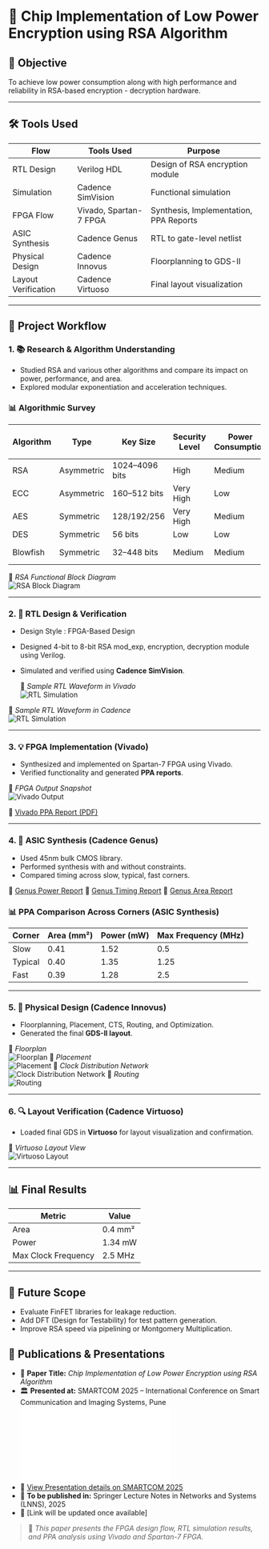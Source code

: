 # 🔐 Chip Implementation of Low Power Encryption using RSA Algorithm

## 🎯 Objective
To achieve low power consumption along with high performance and reliability in RSA-based encryption - decryption hardware.

---

## 🛠 Tools Used

| Flow         | Tools Used                                     | Purpose                               |
|--------------|------------------------------------------------|----------------------------------------|
| RTL Design   | Verilog HDL                                     | Design of RSA encryption module        |
| Simulation   | Cadence SimVision                               | Functional simulation                  |
| FPGA Flow    | Vivado, Spartan-7 FPGA                          | Synthesis, Implementation, PPA Reports |
| ASIC Synthesis | Cadence Genus                                | RTL to gate-level netlist              |
| Physical Design | Cadence Innovus                             | Floorplanning to GDS-II                |
| Layout Verification | Cadence Virtuoso                        | Final layout visualization             |


---

## 🔄 Project Workflow

### 1. 📚 Research & Algorithm Understanding
- Studied RSA and various other algorithms and compare its impact on power, performance, and area.
- Explored modular exponentiation and acceleration techniques.

### 📊 Algorithmic Survey

| Algorithm | Type        | Key Size       | Security Level | Power Consumption | Suitable for Low Power? |
|-----------|-------------|----------------|----------------|--------------------|--------------------------|
| RSA       | Asymmetric  | 1024–4096 bits | High           | Medium             | ✅ Yes                   |
| ECC       | Asymmetric  | 160–512 bits   | Very High      | Low                | ✅ Yes                   |
| AES       | Symmetric   | 128/192/256    | Very High      | Medium             | ✅ Yes                   |
| DES       | Symmetric   | 56 bits        | Low            | Low                | ❌ No                    |
| Blowfish  | Symmetric   | 32–448 bits    | Medium         | Medium             | ⚠️ Partially             |

📎 *RSA Functional Block Diagram*  
![RSA Block Diagram](docs/Images/rsa_block_diagram.png)

---

### 2. 🧠 RTL Design & Verification
- Design Style : FPGA-Based Design
- Designed 4-bit to 8-bit RSA mod_exp, encryption, decryption module using Verilog.
- Simulated and verified using **Cadence SimVision**.
  
  📎 *Sample RTL Waveform in Vivado*  
![RTL Simulation](docs/Images/vivado_waveform.png)

📎 *Sample RTL Waveform in Cadence*  
![RTL Simulation](docs/Images/simvision_waveform.png)

---

### 3. 💡 FPGA Implementation (Vivado)
- Synthesized and implemented on Spartan-7 FPGA using Vivado.
- Verified functionality and generated **PPA reports**.

📎 *FPGA Output Snapshot*  
![Vivado Output](docs/Images/fpga_result.png)

📄 [Vivado PPA Report (PDF)](docs/Images/vivado_results.png)

---

### 4. 🧮 ASIC Synthesis (Cadence Genus)
- Used 45nm bulk CMOS library.
- Performed synthesis with and without constraints.
- Compared timing across slow, typical, fast corners.

📄 [Genus Power Report](docs/reports/power.rpt)
📄 [Genus Timing Report](docs/reports/timing.rpt)
📄 [Genus Area Report](docs/reports/area.rpt)

### 📊 PPA Comparison Across Corners (ASIC Synthesis)

| Corner  | Area (mm²) | Power (mW) | Max Frequency (MHz) |
|---------|------------|------------|----------------------|
| Slow    | 0.41       | 1.52       | 0.5                  |
| Typical | 0.40       | 1.35       | 1.25                  |
| Fast    | 0.39       | 1.28       | 2.5                  |


---

### 5. 🧱 Physical Design (Cadence Innovus)
- Floorplanning, Placement, CTS, Routing, and Optimization.
- Generated the final **GDS-II layout**.

📎 *Floorplan*  
![Floorplan](docs/Images/floorplan.png)
📎 *Placement*  
![Placement](docs/Images/Placement.png)
📎 *Clock Distribution Network*  
![Clock Distribution Network](docs/Images/CTS.png)
📎 *Routing*  
![Routing](docs/Images/Routing.png)

---

### 6. 🔍 Layout Verification (Cadence Virtuoso)
- Loaded final GDS in **Virtuoso** for layout visualization and confirmation.

📎 *Virtuoso Layout View*  
![Virtuoso Layout](docs/Images/virtuoso_view.png)

---

## 📊 Final Results

| Metric             | Value     |
|--------------------|-----------|
| Area               | 0.4 mm²   |
| Power              | 1.34 mW   |
| Max Clock Frequency| 2.5 MHz   |

---

## 🔭 Future Scope
- Evaluate FinFET libraries for leakage reduction.
- Add DFT (Design for Testability) for test pattern generation.
- Improve RSA speed via pipelining or Montgomery Multiplication.

## 📄 Publications & Presentations

- 📘 **Paper Title:** *Chip Implementation of Low Power Encryption using RSA Algorithm*
- 🏛️ **Presented at:** SMARTCOM 2025 – International Conference on Smart Communication and Imaging Systems, Pune
![Contribution Certificate](docs/123_CC.pdf)
- 🔗 [View Presentation details on SMARTCOM 2025](https://ninthsmartcom2025.sched.com/event/1u1OM/chip-implementation-of-low-power-encryption-using-rsa-algorithm)
- 📰 **To be published in:** Springer Lecture Notes in Networks and Systems (LNNS), 2025  
- 🔗 [Link will be updated once available]

> 📌 *This paper presents the FPGA design flow, RTL simulation results, and PPA analysis using Vivado and Spartan-7 FPGA.*
